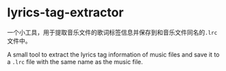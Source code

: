 # lyrics-tag-extractor
一个小工具，用于提取音乐文件的歌词标签信息并保存到和音乐文件同名的`.lrc`文件中。

A small tool to extract the lyrics tag information of music files and save it to a `.lrc` file with the same name as the music file.